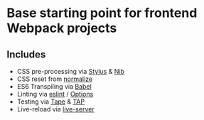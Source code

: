 # Base starting point for frontend Webpack projects

## Includes
- CSS pre-processing via [Stylus][stylus] & [Nib][nib]
- CSS reset from [normalize][normalize]
- ES6 Transpiling via [Babel][babel]
- Linting via [eslint][eslint] / [Options][eslint-options]
- Testing via [Tape][tape] & [TAP][tap]
- Live-reload via [live-server][liveserver]


[normalize]:<https://github.com/necolas/normalize.css>
[stylus]:<http://stylus-lang.com/>
[nib]:<https://tj.github.io/nib/>
[babel]:<https://babeljs.io/>
[eslint]:<http://eslint.org/>
[eslint-options]:<http://eslint.org/docs/2.0.0/rules/>
[tape]: <https://github.com/substack/tape>
[tap]:<http://testanything.org/>
[liveserver]:<http://tapiov.net/live-server/>